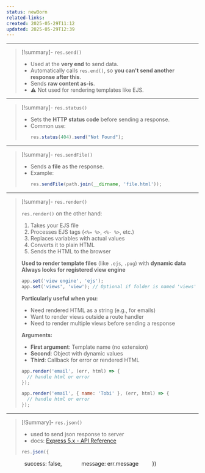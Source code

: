 ```yaml
---
status: newBorn
related-links: 
created: 2025-05-29T11:12
updated: 2025-05-29T12:39
---
```

---

> [!summary]- `res.send()`
> 
> - Used at the **very end** to send data.  
> - Automatically calls `res.end()`, so **you can't send another response after this**.  
> - Sends **raw content as-is**.  
> - ⚠️ Not used for rendering templates like EJS.

---

> [!summary]- `res.status()`
> 
> - Sets the **HTTP status code** before sending a response.  
> - Common use:  
>   ```js
>   res.status(404).send("Not Found");
>   ```

---

> [!summary]- `res.sendFile()`
> 
> - Sends a **file** as the response.  
> - Example:  
>   ```js
>   res.sendFile(path.join(__dirname, 'file.html'));
>   ```

---

> [!summary]- `res.render()`
> 
> `res.render()` on the other hand:
> 
> 1. Takes your EJS file  
> 2. Processes EJS tags (`<%= %>`, `<%- %>`, etc.)  
> 3. Replaces variables with actual values  
> 4. Converts it to plain HTML  
> 5. Sends the HTML to the browser  
> 
> **Used to render template files** (like `.ejs`, `.pug`) with **dynamic data**  
> **Always looks for registered view engine**
> 
> ```js
> app.set('view engine', 'ejs');
> app.set('views', 'view'); // Optional if folder is named 'views'
> ```
> 
> **Particularly useful when you:**
> - Need rendered HTML as a string (e.g., for emails)  
> - Want to render views outside a route handler  
> - Need to render multiple views before sending a response  
> 
> **Arguments:**
> - **First argument**: Template name (no extension)  
> - **Second**: Object with dynamic values  
> - **Third**: Callback for error or rendered HTML  
> 
> ```js
> app.render('email', (err, html) => {
>   // handle html or error
> });
> 
> app.render('email', { name: 'Tobi' }, (err, html) => {
>   // handle html or error
> });
> ```

---

> [!Summary]- `res.json()`
> - used to send json response to server
> - docs: [Express 5.x - API Reference](https://expressjs.com/en/5x/api.html#res.json)
> ```js
> res.json({
            success: false,
            message: err.message
        })
>```

